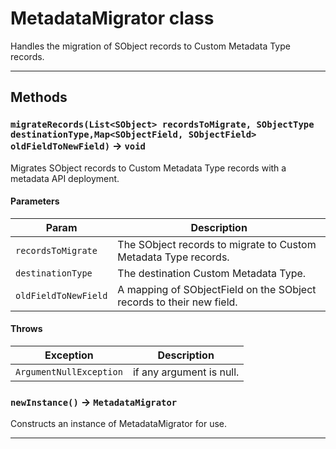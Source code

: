 # MetadataMigrator class

Handles the migration of SObject records to Custom Metadata Type records.

---
## Methods
### `migrateRecords(List<SObject> recordsToMigrate, SObjectType destinationType,Map<SObjectField, SObjectField> oldFieldToNewField)` → `void`

Migrates SObject records to Custom Metadata Type records with a metadata API deployment.

#### Parameters
|Param|Description|
|-----|-----------|
|`recordsToMigrate` |  The SObject records to migrate to Custom Metadata Type records. |
|`destinationType` |  The destination Custom Metadata Type. |
|`oldFieldToNewField` |  A mapping of SObjectField on the SObject records to their new field. |

#### Throws
|Exception|Description|
|---------|-----------|
|`ArgumentNullException` |  if any argument is null. |

### `newInstance()` → `MetadataMigrator`

Constructs an instance of MetadataMigrator for use.

---
